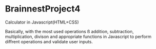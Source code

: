 # BrainnestProject4

Calculator in Javascript(HTML+CSS)

Basically, with the most used operations ß addition, subtraction, multiplication, divison and appropriate functions in Javascript to perform diffrent operations and validate user inputs.
